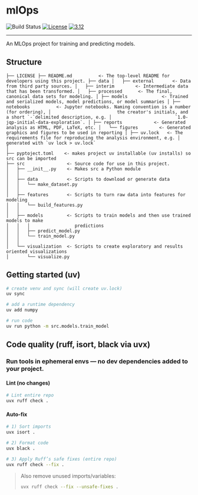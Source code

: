 # mlOps

![Build Status](https://github.com/Tura/mlOps/actions/workflows/ci-build.yaml/badge.svg)
[![License](https://img.shields.io/badge/License-Apache%202.0-blue.svg)](https://opensource.org/licenses/Apache-2.0)
[![3.12](https://img.shields.io/badge/Python-3.12-green.svg)](https://shields.io/)

---

An MLOps project for training and predicting models.

## Structure

```
├── LICENSE ├── README.md          <- The top-level README for developers using this project. ├── data │   ├── external       <- Data from third party sources. │   ├── interim        <- Intermediate data that has been transformed. │   ├── processed      <- The final, canonical data sets for modeling. │ ├── models             <- Trained and serialized models, model predictions, or model summaries │ ├── notebooks          <- Jupyter notebooks. Naming convention is a number (for ordering), │                         the creator's initials, and a short `-`delimited description, e.g. │                        `1.0-jqp-initial-data-exploration`. │ ├── reports            <- Generated analysis as HTML, PDF, LaTeX, etc. │   └── figures        <- Generated graphics and figures to be used in reporting │ ├── uv.lock   <- The requirements file for reproducing the analysis environment, e.g. │                         generated with `uv lock > uv.lock`
│
├── pyptoject.toml    <- makes project uv installable (uv installs) so src can be imported
├── src                <- Source code for use in this project.
│   ├── __init__.py    <- Makes src a Python module
│   │
│   ├── data           <- Scripts to download or generate data
│   │   └── make_dataset.py
│   │
│   ├── features       <- Scripts to turn raw data into features for modeling
│   │   └── build_features.py
│   │
│   ├── models         <- Scripts to train models and then use trained models to make
│   │   │                 predictions
│   │   ├── predict_model.py
│   │   └── train_model.py
│   │
│   └── visualization  <- Scripts to create exploratory and results oriented visualizations
│       └── visualize.py
```

## Getting started (uv)

```bash
# create venv and sync (will create uv.lock)
uv sync

# add a runtime dependency
uv add numpy

# run code
uv run python -m src.models.train_model
```

## Code quality (ruff, isort, black via uvx)

### Run tools in ephemeral envs — no dev dependencies added to your project.

#### Lint (no changes)

```bash
# Lint entire repo
uvx ruff check .
```

#### Auto-fix

```bash
# 1) Sort imports
uvx isort .

# 2) Format code
uvx black .

# 3) Apply Ruff’s safe fixes (entire repo)
uvx ruff check --fix .
```

> Also remove unused imports/variables:
> 
> ```bash
> uvx ruff check --fix --unsafe-fixes .
> ```

